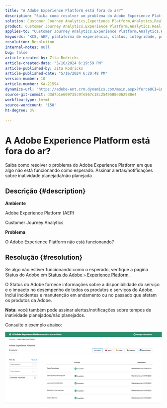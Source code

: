 ```yaml
---
title: "A Adobe Experience Platform está fora do ar?"
description: "Saiba como resolver um problema do Adobe Experience Platform em que algo não está funcionando como esperado. Assinar alertas/notificações de inatividade planejada/não planejada"
solution: Customer Journey Analytics,Experience Platform,Analytics,Real-Time Customer Data Platform
product: Customer Journey Analytics,Experience Platform,Analytics,Real-Time Customer Data Platform
applies-to: "Customer Journey Analytics,Experience Platform,Analytics,Real-Time Customer Data Platform"
keywords: "KCS, AEP, plataforma de experiência, status, integridade, problema, interrupção, Customer Journey Analytics, plataforma de experiência inativa"
resolution: Resolution
internal-notes: null
bug: false
article-created-by: Zita Rodricks
article-created-date: "5/16/2024 6:19:59 PM"
article-published-by: Zita Rodricks
article-published-date: "5/16/2024 6:20:48 PM"
version-number: 10
article-number: KA-21594
dynamics-url: "https://adobe-ent.crm.dynamics.com/main.aspx?forceUCI=1&pagetype=entityrecord&etn=knowledgearticle&id=5710a4e6-b013-ef11-9f89-6045bd0298d4"
source-git-commit: d3d7b1e609735c9fe567c18c2549588e062980e4
workflow-type: tm+mt
source-wordcount: '158'
ht-degree: 3%

---
```


# A Adobe Experience Platform está fora do ar?


Saiba como resolver o problema do Adobe Experience Platform em que algo não está funcionando como esperado. Assinar alertas/notificações sobre inatividade planejada/não planejada

## Descrição {#description}


<b>Ambiente</b>

Adobe Experience Platform (AEP)

Customer Journey Analytics

<b>Problema</b>

O Adobe Experience Platform não está funcionando?


## Resolução {#resolution}


Se algo não estiver funcionando como o esperado, verifique a página Status do Adobe em [Status do Adobe `>`  Experience Platform](https://status.adobe.com/cloud/experience_platform#/).

O Status do Adobe fornece informações sobre a disponibilidade do serviço e o impacto no desempenho de todos os produtos e serviços do Adobe. Inclui incidentes e manutenção em andamento ou no passado que afetam os produtos da Adobe.

<b>Nota</b>: você também pode assinar alertas/notificações sobre tempos de inatividade planejados/não planejados.

Consulte o exemplo abaixo:

![](assets/dc4ebf6a-94b6-ed11-83fe-6045bd006a22.png)
